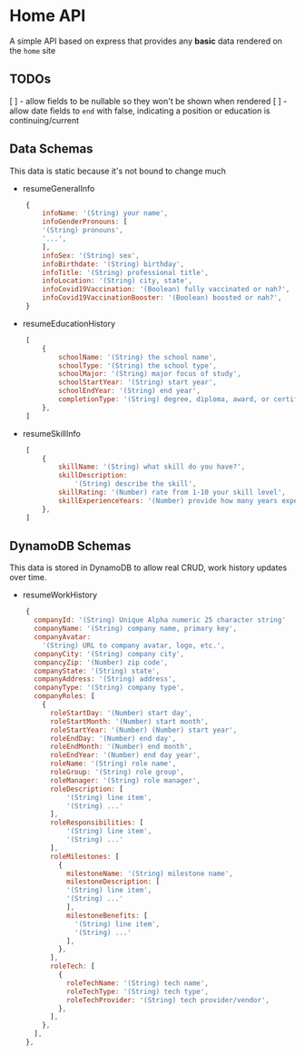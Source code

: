 # Home API

A simple API based on express that provides any **basic** data rendered on the `home` site

## TODOs

[ ] - allow fields to be nullable so they won't be shown when rendered
[ ] - allow date fields to `end` with false, indicating a position or education is continuing/current

## Data Schemas

This data is static because it's not bound to change much

- resumeGeneralInfo

```javascript
    {
        infoName: '(String) your name',
        infoGenderPronouns: [
        '(String) pronouns',
        '...',
        ],
        infoSex: '(String) sex',
        infoBirthdate: '(String) birthday',
        infoTitle: '(String) professional title',
        infoLocation: '(String) city, state',
        infoCovid19Vaccination: '(Boolean) fully vaccinated or nah?',
        infoCovid19VaccinationBooster: '(Boolean) boosted or nah?',
    }
```

- resumeEducationHistory

```javascript
    [
        {
            schoolName: '(String) the school name',
            schoolType: '(String) the school type',
            schoolMajor: '(String) major focus of study',
            schoolStartYear: '(String) start year',
            schoolEndYear: '(String) end year',
            completionType: '(String) degree, diploma, award, or certificate received',
        },
    ]
```

- resumeSkillInfo

```javascript
    [
        {
            skillName: '(String) what skill do you have?',
            skillDescription:
                '(String) describe the skill',
            skillRating: '(Number) rate from 1-10 your skill level',
            skillExperienceYears: '(Number) provide how many years experience you have with this skill',
        },
    ]
```

## DynamoDB Schemas

This data is stored in DynamoDB to allow real CRUD, work history updates over time.

- resumeWorkHistory

```js
    {
      companyId: '(String) Unique Alpha numeric 25 character string'
      companyName: '(String) company name, primary key',
      companyAvatar:
        '(String) URL to company avatar, logo, etc.',
      companyCity: '(String) company city',
      compancyZip: '(Number) zip code',
      companyState: '(String) state',
      companyAddress: '(String) address',
      companyType: '(String) company type',
      companyRoles: [
        {
          roleStartDay: '(Number) start day',
          roleStartMonth: '(Number) start month',
          roleStartYear: '(Number) (Number) start year',
          roleEndDay: '(Number) end day',
          roleEndMonth: '(Number) end month',
          roleEndYear: '(Number) end day year',
          roleName: '(String) role name',
          roleGroup: '(String) role group',
          roleManager: '(String) role manager',
          roleDescription: [
              '(String) line item',
              '(String) ...'
          ],
          roleResponsibilities: [
              '(String) line item',
              '(String) ...'
          ],
          roleMilestones: [
            {
              milestoneName: '(String) milestone name',
              milestoneDescription: [
              '(String) line item',
              '(String) ...'
              ],
              milestoneBenefits: [
                '(String) line item',
                '(String) ...'
              ],
            },
          ],
          roleTech: [
            {
              roleTechName: '(String) tech name',
              roleTechType: '(String) tech type',
              roleTechProvider: '(String) tech provider/vendor',
            },
          ],
        },
      ],
    },
```
